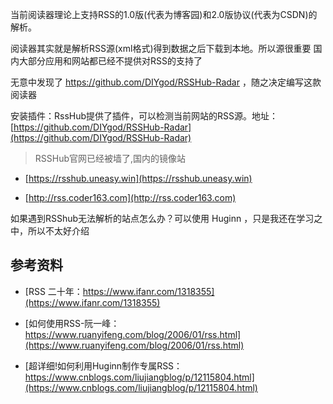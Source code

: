 当前阅读器理论上支持RSS的1.0版(代表为博客园)和2.0版协议(代表为CSDN)的解析。

阅读器其实就是解析RSS源(xml格式)得到数据之后下载到本地。所以源很重要 国内大部分应用和网站都已经不提供对RSS的支持了

无意中发现了  https://github.com/DIYgod/RSSHub-Radar ，随之决定编写这款阅读器

安装插件：RssHub提供了插件，可以检测当前网站的RSS源。地址：[https://github.com/DIYgod/RSSHub-Radar](https://github.com/DIYgod/RSSHub-Radar)


>   RSSHub官网已经被墙了,国内的镜像站


- [https://rsshub.uneasy.win](https://rsshub.uneasy.win)

- [http://rss.coder163.com](http://rss.coder163.com)


如果遇到RSShub无法解析的站点怎么办？可以使用 Huginn ，只是我还在学习之中，所以不太好介绍

## 参考资料

- [RSS 二十年：https://www.ifanr.com/1318355](https://www.ifanr.com/1318355)

- [如何使用RSS-阮一峰：https://www.ruanyifeng.com/blog/2006/01/rss.html](https://www.ruanyifeng.com/blog/2006/01/rss.html)

- [超详细!如何利用Huginn制作专属RSS：https://www.cnblogs.com/liujiangblog/p/12115804.html](https://www.cnblogs.com/liujiangblog/p/12115804.html)

